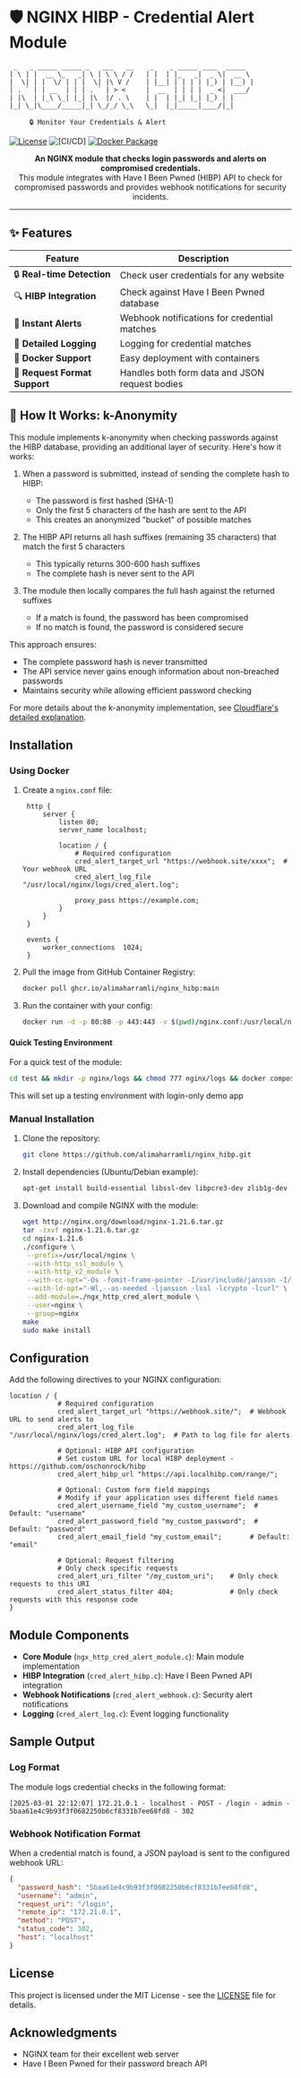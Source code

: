 # 🛡️ NGINX HIBP -  Credential Alert Module

```
 _   _ _____ _____ _   ___   __    _    _ _____ ____  _____  
| \ | |  __ \_   _| \ | \ \ / /   | |  | |_   _|  _ \|  __ \ 
|  \| | |  \/ | | |  \| |\ V /    | |__| | | | | |_) | |__) |
| . ` | | __  | | | . ` | > <     |  __  | | | |  _ <|  ___/ 
| |\  | |_\ \_| |_| |\  |/ . \    | |  | |_| |_| |_) | |     
|_| \_|\____/_____|_| \_/_/ \_\   \_|  |_|_____|____/|_|     
                                                             
     🔒 Monitor Your Credentials & Alert
```

[![License](https://img.shields.io/badge/license-MIT-blue.svg)](LICENSE)
![[CI/CD]](https://github.com/alimaharramli/nginx_hibp/actions/workflows/docker-build.yml/badge.svg)
[![Docker Package](https://img.shields.io/badge/docker-ghcr.io-blue)](https://github.com/alimaharramli/nginx_hibp/pkgs/container/nginx_hibp)

<div align="center">
  <strong>An NGINX module that checks login passwords and alerts on compromised credentials.</strong><br>
  This module integrates with Have I Been Pwned (HIBP) API to check for compromised passwords and provides webhook notifications for security incidents.
</div>

---

## ✨ Features

<div align="center">

| Feature | Description |
|---------|-------------|
| 🔒 **Real-time Detection** | Check user credentials for any website |
| 🔍 **HIBP Integration** | Check against Have I Been Pwned database |
| 📨 **Instant Alerts** | Webhook notifications for credential matches |
| 📝 **Detailed Logging** | Logging for credential matches |
| 🐳 **Docker Support** | Easy deployment with containers |
| 📄 **Request Format Support** | Handles both form data and JSON request bodies |

</div>

## 🔐 How It Works: k-Anonymity

This module implements k-anonymity when checking passwords against the HIBP database, providing an additional layer of security. Here's how it works:

1. When a password is submitted, instead of sending the complete hash to HIBP:
   - The password is first hashed (SHA-1)
   - Only the first 5 characters of the hash are sent to the API
   - This creates an anonymized "bucket" of possible matches

2. The HIBP API returns all hash suffixes (remaining 35 characters) that match the first 5 characters
   - This typically returns 300-600 hash suffixes
   - The complete hash is never sent to the API

3. The module then locally compares the full hash against the returned suffixes
   - If a match is found, the password has been compromised
   - If no match is found, the password is considered secure

This approach ensures:
- The complete password hash is never transmitted
- The API service never gains enough information about non-breached passwords
- Maintains security while allowing efficient password checking

For more details about the k-anonymity implementation, see [Cloudflare's detailed explanation](https://blog.cloudflare.com/validating-leaked-passwords-with-k-anonymity/).

## Installation

### Using Docker

1. Create a `nginx.conf` file:
   ```nginx
    http {
        server {
            listen 80;
            server_name localhost;

            location / {
                # Required configuration
                cred_alert_target_url "https://webhook.site/xxxx";  # Your webhook URL
                cred_alert_log_file "/usr/local/nginx/logs/cred_alert.log";

                proxy_pass https://example.com;
            }
        }
    }

    events {
        worker_connections  1024;
    }
   ```

2. Pull the image from GitHub Container Registry:
   ```bash
   docker pull ghcr.io/alimaharramli/nginx_hibp:main
   ```

3. Run the container with your config:
   ```bash
   docker run -d -p 80:80 -p 443:443 -v $(pwd)/nginx.conf:/usr/local/nginx/conf/nginx.conf ghcr.io/alimaharramli/nginx_hibp:main
   ```

#### Quick Testing Environment

For a quick test of the module:

   ```bash
   cd test && mkdir -p nginx/logs && chmod 777 nginx/logs && docker compose up --build
   ```
This will set up a testing environment with login-only demo app

### Manual Installation

1. Clone the repository:
   ```bash
   git clone https://github.com/alimaharramli/nginx_hibp.git
   ```

2. Install dependencies (Ubuntu/Debian example):
   ```bash
   apt-get install build-essential libssl-dev libpcre3-dev zlib1g-dev libcurl4-openssl-dev libjansson-dev
   ```

3. Download and compile NGINX with the module:
   ```bash
   wget http://nginx.org/download/nginx-1.21.6.tar.gz
   tar -zxvf nginx-1.21.6.tar.gz
   cd nginx-1.21.6
   ./configure \
    --prefix=/usr/local/nginx \
    --with-http_ssl_module \
    --with-http_v2_module \
    --with-cc-opt="-Os -fomit-frame-pointer -I/usr/include/jansson -I/usr/include/openssl -I/usr/include/curl" \
    --with-ld-opt="-Wl,--as-needed -ljansson -lssl -lcrypto -lcurl" \
    --add-module=./ngx_http_cred_alert_module \
    --user=nginx \
    --group=nginx 
   make
   sudo make install
   ```

## Configuration

Add the following directives to your NGINX configuration:

```nginx
location / {
            # Required configuration
            cred_alert_target_url "https://webhook.site/";  # Webhook URL to send alerts to
            cred_alert_log_file "/usr/local/nginx/logs/cred_alert.log";  # Path to log file for alerts
            
            # Optional: HIBP API configuration 
            # Set custom URL for local HIBP deployment - https://github.com/oschonrock/hibp
            cred_alert_hibp_url "https://api.localhibp.com/range/";
            
            # Optional: Custom form field mappings
            # Modify if your application uses different field names
            cred_alert_username_field "my_custom_username";  # Default: "username"
            cred_alert_password_field "my_custom_password";  # Default: "password" 
            cred_alert_email_field "my_custom_email";       # Default: "email"
            
            # Optional: Request filtering
            # Only check specific requests
            cred_alert_uri_filter "/my_custom_uri";    # Only check requests to this URI
            cred_alert_status_filter 404;              # Only check requests with this response code
}
```

## Module Components

- **Core Module** (`ngx_http_cred_alert_module.c`): Main module implementation
- **HIBP Integration** (`cred_alert_hibp.c`): Have I Been Pwned API integration
- **Webhook Notifications** (`cred_alert_webhook.c`): Security alert notifications
- **Logging** (`cred_alert_log.c`): Event logging functionality

## Sample Output

### Log Format
The module logs credential checks in the following format:
```
[2025-03-01 22:12:07] 172.21.0.1 - localhost - POST - /login - admin - 5baa61e4c9b93f3f0682250b6cf8331b7ee68fd8 - 302
```

### Webhook Notification Format
When a credential match is found, a JSON payload is sent to the configured webhook URL:
```json
{
  "password_hash": "5baa61e4c9b93f3f0682250b6cf8331b7ee68fd8",
  "username": "admin",
  "request_uri": "/login",
  "remote_ip": "172.21.0.1",
  "method": "POST",
  "status_code": 302,
  "host": "localhost"
}
```

## License

This project is licensed under the MIT License - see the [LICENSE](LICENSE) file for details.

## Acknowledgments

- NGINX team for their excellent web server
- Have I Been Pwned for their password breach API
